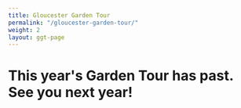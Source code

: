 ```yaml
---
title: Gloucester Garden Tour
permalink: "/gloucester-garden-tour/"
weight: 2
layout: ggt-page
---
```


# This year's Garden Tour has past. See you next year!
